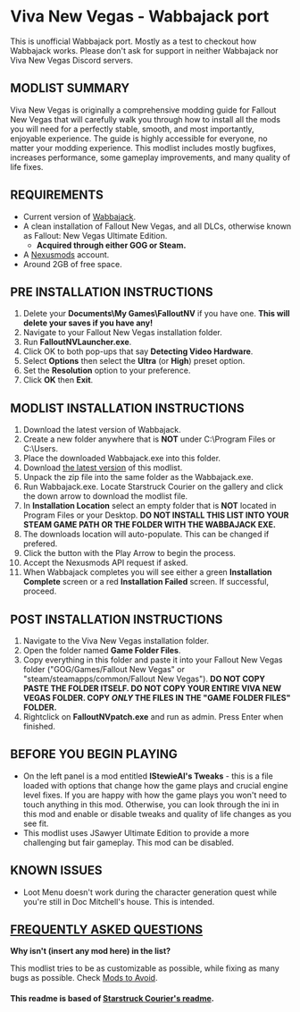 # Viva New Vegas - Wabbajack port

This is unofficial Wabbajack port.
Mostly as a test to checkout how Wabbajack works.
Please don't ask for support in neither Wabbajack nor Viva New Vegas Discord servers.

## MODLIST SUMMARY

 Viva New Vegas is originally a comprehensive modding guide for Fallout New Vegas that will carefully walk you through how to install all the mods you will need for a perfectly stable, smooth, and most importantly, enjoyable experience. The guide is highly accessible for everyone, no matter your modding experience. This modlist includes mostly bugfixes, increases performance, some gameplay improvements, and many quality of life fixes.

## REQUIREMENTS

* Current version of [Wabbajack](https://github.com/wabbajack-tools/wabbajack/releases/latest).
* A clean installation of Fallout New Vegas, and all DLCs, otherwise known as Fallout: New Vegas Ultimate Edition.
  * **Acquired through either GOG or Steam.**
* A [Nexusmods](https://www.nexusmods.com/) account.
* Around 2GB of free space.

## PRE INSTALLATION INSTRUCTIONS

1. Delete your **Documents\My Games\FalloutNV** if you have one. **This will delete your saves if you have any!**
2. Navigate to your Fallout New Vegas installation folder.
3. Run **FalloutNVLauncher.exe**.
4. Click OK to both pop-ups that say **Detecting Video Hardware**.
5. Select **Options** then select the **Ultra** (or **High**) preset option.
6. Set the **Resolution** option to your preference.
7. Click **OK** then **Exit**.

## MODLIST INSTALLATION INSTRUCTIONS

1. Download the latest version of Wabbajack.
2. Create a new folder anywhere that is **NOT** under C:\Program Files or C:\Users.
3. Place the downloaded Wabbajack.exe into this folder.
4. Download [the latest version](https://github.com/TDarkShadow/vivanewvegas-wabbajack/archive/master.zip) of this modlist.
5. Unpack the zip file into the same folder as the Wabbajack.exe.
6. Run Wabbajack.exe. Locate Starstruck Courier on the gallery and click the down arrow to download the modlist file.
7. In **Installation Location** select an empty folder that is **NOT** located in Program Files or your Desktop. **DO NOT INSTALL THIS LIST INTO YOUR STEAM GAME PATH OR THE FOLDER WITH THE WABBAJACK EXE.**
8. The downloads location will auto-populate. This can be changed if prefered.
9. Click the button with the Play Arrow to begin the process.
10. Accept the Nexusmods API request if asked.
11. When Wabbajack completes you will see either a green **Installation Complete** screen or a red **Installation Failed** screen. If successful, proceed.

## POST INSTALLATION INSTRUCTIONS

1. Navigate to the Viva New Vegas installation folder.
2. Open the folder named **Game Folder Files**.
3. Copy everything in this folder and paste it into your Fallout New Vegas folder ("GOG/Games/Fallout New Vegas" or "steam/steamapps/common/Fallout New Vegas"). **DO NOT COPY PASTE THE FOLDER ITSELF. DO NOT COPY YOUR ENTIRE VIVA NEW VEGAS FOLDER. COPY _ONLY_ THE FILES IN THE "GAME FOLDER FILES" FOLDER.**
4. Rightclick on **FalloutNVpatch.exe** and run as admin. Press Enter when finished.

## BEFORE YOU BEGIN PLAYING

* On the left panel is a mod entitled **lStewieAI's Tweaks** - this is a file loaded with options that change how the game plays and crucial engine level fixes. If you are happy with how the game plays you won't need to touch anything in this mod. Otherwise, you can look through the ini in this mod and enable or disable tweaks and quality of life changes as you see fit.
* This modlist uses JSawyer Ultimate Edition to provide a more challenging but fair gameplay. This mod can be disabled.

## KNOWN ISSUES

* Loot Menu doesn't work during the character generation quest while you're still in Doc Mitchell's house. This is intended.

## [FREQUENTLY ASKED QUESTIONS](https://vivanewvegas.github.io/faq.html)

**Why isn't (insert any mod here) in the list?**

This modlist tries to be as customizable as possible, while fixing as many bugs as possible. Check [Mods to Avoid](https://vivanewvegas.github.io/avoid-mods.html).

#### This readme is based of [Starstruck Courier's readme](https://github.com/Kaethela/Starstruck-Courier/blob/main/README.md).